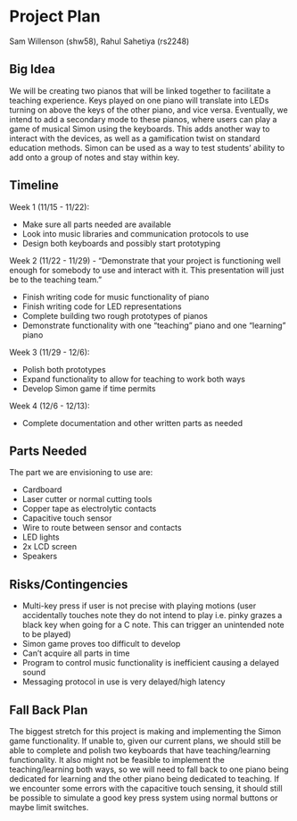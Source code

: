 # Project Plan

Sam Willenson (shw58), Rahul Sahetiya (rs2248)

## Big Idea
We will be creating two pianos that will be linked together to facilitate a teaching experience. Keys played on one piano will translate into LEDs turning on above the keys of the other piano, and vice versa. Eventually, we intend to add a secondary mode to these pianos, where users can play a game of musical Simon using the keyboards. This adds another way to interact with the devices, as well as a gamification twist on standard education methods. Simon can be used as a way to test students’ ability to add onto a group of notes and stay within key.

## Timeline
Week 1 (11/15 - 11/22): 
- Make sure all parts needed are available
- Look into music libraries and communication protocols to use
- Design both keyboards and possibly start prototyping

Week 2 (11/22 - 11/29) - “Demonstrate that your project is functioning well enough for somebody to use and interact with it. This presentation will just be to the 
teaching team.”
- Finish writing code for music functionality of piano
- Finish writing code for LED representations
- Complete building two rough prototypes of pianos
- Demonstrate functionality with one “teaching” piano and one “learning” piano

Week 3 (11/29 - 12/6):
- Polish both prototypes
- Expand functionality to allow for teaching to work both ways
- Develop Simon game if time permits

Week 4 (12/6 - 12/13):
- Complete documentation and other written parts as needed

## Parts Needed 
The part we are envisioning to use are:
- Cardboard
- Laser cutter or normal cutting tools
- Copper tape as electrolytic contacts
- Capacitive touch sensor
- Wire to route between sensor and contacts
- LED lights
- 2x LCD screen
- Speakers

## Risks/Contingencies
- Multi-key press if user is not precise with playing motions (user accidentally touches note they do not intend to play i.e. pinky grazes a black key when going for a C note. This can trigger an unintended note to be played)
- Simon game proves too difficult to develop
- Can’t acquire all parts in time
- Program to control music functionality is inefficient causing a delayed sound
- Messaging protocol in use is very delayed/high latency


## Fall Back Plan
The biggest stretch for this project is making and implementing the Simon game functionality. If unable to, given our current plans, we should still be able to 
complete and polish two keyboards that have teaching/learning functionality. It also might not be feasible to implement the teaching/learning both ways, so we will 
need to fall back to one piano being dedicated for learning and the other piano being dedicated to teaching. If we encounter some errors with the capacitive touch
sensing, it should still be possible to simulate a good key press system using normal buttons or maybe limit switches. 



